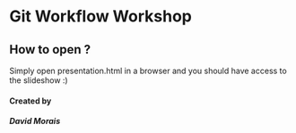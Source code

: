 # Git Workflow Workshop
## How to open ?

Simply open presentation.html in a browser and you should have access to the slideshow :)


#### Created by
##### David Morais
